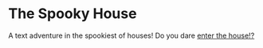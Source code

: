 # The Spooky House

A text adventure in the spookiest of houses! Do you dare [enter the house!?](https://wolfadex.github.io/spooky-house/)